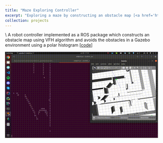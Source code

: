 ```yaml
---
title: "Maze Exploring Controller"
excerpt: "Exploring a maze by constructing an obstacle map [<a href='https://github.com/matinaghaei/Maze-Exploring-Controller'>code</a>]<br/><br/><img src='/images/maze.gif'>"
collection: projects
---
```

\\
A robot controller implemented as a ROS package which constructs an obstacle map using VFH algorithm and avoids the obstacles in a Gazebo environment using a polar histogram [[code](https://github.com/matinaghaei/Maze-Exploring-Controller)]

![](/images/maze.gif)
